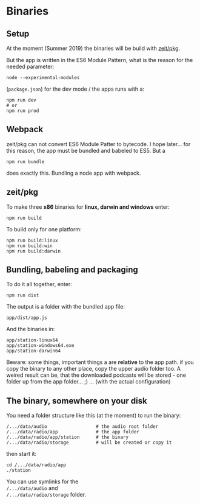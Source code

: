 # Binaries

## Setup
At the moment (Summer 2019) the binaries will be build with [zeit/pkg](https://github.com/zeit/pkg).  
 
But the app is written in the ES6 Module Pattern, what is the reason for the needed parameter:
```
node --experimental-modules
```
(`package.json`) for the dev mode / the apps runs with a:
 ```
npm run dev
# or
npm run prod
```

## Webpack 
zeit/pkg can not convert ES6 Module Patter to bytecode. I hope later... 
for this reason, the app must be bundled and babeled to ES5. But a
```
npm run bundle
```
does exactly this. Bundling a node app with webpack. 

## zeit/pkg
To make three **x86** binaries for **linux, darwin and windows** enter:
```
npm run build
```
 
To build only for one platform:
```
npm run build:linux
npm run build:win
npm run build:darwin
```

## Bundling, babeling and packaging
To do it all together, enter:

```
npm run dist
```

The output is a folder with the bundled app file:
```
app/dist/app.js
```
And the binaries in:
```
app/station-linux64
app/station-windows64.exe
app/station-darwin64
```

Beware: some things, important things a are **relative** to the app path. if you copy the binary to any other place,
copy the upper audio folder too. A weired result can be, that the downloaded podcasts will be stored - one folder up from
the app folder... ;) ... (with the actual configuration)

## The binary, somewhere on your disk

You need a folder structure like this (at the moment) to run the binary:

```
/.../data/audio                  # the audio root folder
/.../data/radio/app              # the app folder
/.../data/radio/app/station      # the binary
/.../data/radio/storage          # will be created or copy it 
```
then start it:
```
cd /.../data/radio/app
./station
```
You can use symlinks for the  
`/.../data/audio` and  
`/.../data/radio/storage` folder.